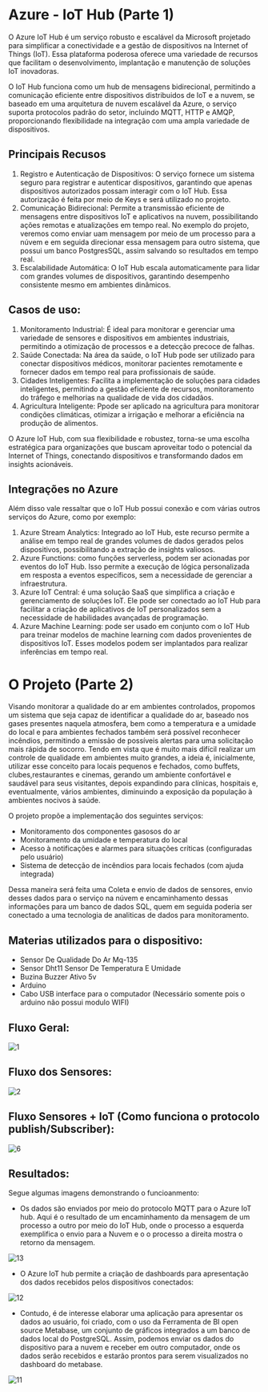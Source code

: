 # Azure - IoT Hub (Parte 1)
O Azure IoT Hub é um serviço robusto e escalável da Microsoft projetado para simplificar a conectividade e a gestão de dispositivos na Internet of Things (IoT). Essa plataforma poderosa oferece uma variedade de recursos que facilitam o desenvolvimento, implantação e manutenção de soluções IoT inovadoras.

O IoT Hub funciona como um hub de mensagens bidirecional, permitindo a comunicação eficiente entre dispositivos distribuidos de IoT e a nuvem, se baseado em uma arquitetura de nuvem escalável da Azure, o serviço suporta protocolos padrão do setor, incluindo MQTT, HTTP e AMQP, proporcionando flexibilidade na integração com uma ampla variedade de dispositivos.

## Principais Recusos
1. Registro e Autenticação de Dispositivos: O serviço fornece um sistema seguro para registrar e autenticar dispositivos, garantindo que apenas dispositivos autorizados possam interagir com o IoT Hub. Essa autorização é feita por meio de Keys e será utilizado no projeto.
2. Comunicação Bidirecional: Permite a transmissão eficiente de mensagens entre dispositivos IoT e aplicativos na nuvem, possibilitando ações remotas e atualizações em tempo real. No exemplo do projeto, veremos como enviar uam mensagem por meio de um processo para a núvem e em seguida direcionar essa mensagem para outro sistema, que possui um banco PostgresSQL, assim salvando so resultados em tempo real.
4. Escalabilidade Automática: O IoT Hub escala automaticamente para lidar com grandes volumes de dispositivos, garantindo desempenho consistente mesmo em ambientes dinâmicos.

## Casos de uso:
1. Monitoramento Industrial: É ideal para monitorar e gerenciar uma variedade de sensores e dispositivos em ambientes industriais, permitindo a otimização de processos e a detecção precoce de falhas.
2. Saúde Conectada: Na área da saúde, o IoT Hub pode ser utilizado para conectar dispositivos médicos, monitorar pacientes remotamente e fornecer dados em tempo real para profissionais de saúde.
3. Cidades Inteligentes: Facilita a implementação de soluções para cidades inteligentes, permitindo a gestão eficiente de recursos, monitoramento do tráfego e melhorias na qualidade de vida dos cidadãos.
4. Agricultura Inteligente: Ppode ser aplicado na agricultura para monitorar condições climáticas, otimizar a irrigação e melhorar a eficiência na produção de alimentos.

O Azure IoT Hub, com sua flexibilidade e robustez, torna-se uma escolha estratégica para organizações que buscam aproveitar todo o potencial da Internet of Things, conectando dispositivos e transformando dados em insights acionáveis.

## Integrações no Azure
Além disso vale ressaltar que o IoT Hub possui conexão e com várias outros serviços do Azure, como por exemplo:
1. Azure Stream Analytics: Integrado ao IoT Hub, este recurso permite a análise em tempo real de grandes volumes de dados gerados pelos dispositivos, possibilitando a extração de insights valiosos.
2. Azure Functions: como funções serverless, podem ser acionadas por eventos do IoT Hub. Isso permite a execução de lógica personalizada em resposta a eventos específicos, sem a necessidade de gerenciar a infraestrutura.
3. Azure IoT Central: é uma solução SaaS que simplifica a criação e gerenciamento de soluções IoT. Ele pode ser conectado ao IoT Hub para facilitar a criação de aplicativos de IoT personalizados sem a necessidade de habilidades avançadas de programação.
4. Azure Machine Learning: pode ser usado em conjunto com o IoT Hub para treinar modelos de machine learning com dados provenientes de dispositivos IoT. Esses modelos podem ser implantados para realizar inferências em tempo real.

# O Projeto (Parte 2)
Visando monitorar a qualidade do ar em ambientes controlados, propomos um sistema que seja capaz de identificar a qualidade do ar, baseado nos gases presentes naquela atmosfera, bem como a temperatura e a umidade do local e para ambientes fechados também será possível reconhecer incêndios, permitindo a emissão de possíveis alertas para uma solicitação mais rápida de socorro. Tendo em vista que é muito mais difícil realizar um controle de qualidade em ambientes muito grandes, a ideia é, inicialmente, utilizar esse conceito para locais pequenos e fechados, como buffets, clubes,restaurantes e cinemas, gerando um ambiente confortável e saudável para seus visitantes, depois expandindo para clínicas, hospitais e, eventualmente, vários ambientes, diminuindo a exposição da população à ambientes nocivos à saúde.

O projeto propõe a implementação dos seguintes serviços:
+ Monitoramento dos componentes gasosos do ar
+ Monitoramento da umidade e temperatura do local
+ Acesso à notificações e alarmes para situações críticas (configuradas pelo usuário)
+ Sistema de detecção de incêndios para locais fechados (com ajuda integrada)

Dessa maneira será feita uma Coleta e envio de dados de sensores, envio desses dados para o serviço na núvem e encaminhamento dessas informações para um banco de dados SQL, quem em seguida poderia ser conectado a uma tecnologia de analiticas de dados para monitoramento.

## Materias utilizados para o dispositivo:
+ Sensor De Qualidade Do Ar Mq-135
+ Sensor Dht11 Sensor De Temperatura E Umidade
+ Buzina Buzzer Ativo 5v
+ Arduino
+ Cabo USB interface para o computador (Necessário somente pois o arduino não possui modulo WIFI)

## Fluxo Geral:

![1](https://github.com/Atila-Nobrega/DAD2023_AzureIOT/assets/49105715/d5f6149f-11d3-4b27-b997-5cfc4b4b7cca)

## Fluxo dos Sensores:

![2](https://github.com/Atila-Nobrega/DAD2023_AzureIOT/assets/49105715/ec6498a4-3f78-4ee2-903d-d31c6432b652)

## Fluxo Sensores + IoT (Como funciona o protocolo publish/Subscriber):

![6](https://github.com/Atila-Nobrega/DAD2023_AzureIOT/assets/49105715/f7515338-1d4d-43e1-ae81-cd50ef89ac45)


## Resultados:
Segue algumas imagens demonstrando o funcioanmento:
+ Os dados são enviados por meio do protocolo MQTT para o Azure IoT hub. Aqui é o resultado de um encaminhamento da mensagem de um processo a outro por meio do IoT Hub, onde o processo a esquerda exemplifica o envio para a Nuvem e o o processo a direita mostra o retorno da mensagem. 

![13](https://github.com/Atila-Nobrega/DAD2023_AzureIOT/assets/49105715/054d66d3-75d0-471e-a579-2108b008641a)

+ O Azure IoT hub permite a criação de dashboards para apresentação dos dados recebidos pelos dispositivos conectados:
  
![12](https://github.com/Atila-Nobrega/DAD2023_AzureIOT/assets/49105715/39012edf-b8d8-44d9-adfc-d73dc04a8df5)

+ Contudo, é de interesse elaborar uma aplicação para apresentar os dados ao usuário, foi criado, com o uso da Ferramenta de BI open source Metabase, um conjunto de gráficos integrados a um banco de dados local do PostgreSQL. Assim, podemos enviar os dados do dispositivo para a nuvem e receber em outro computador, onde os dados serão recebidos e estarão prontos para serem visualizados no dashboard do metabase.

![11](https://github.com/Atila-Nobrega/DAD2023_AzureIOT/assets/49105715/819fbdce-8697-4eb8-b6b1-39ee79fb8877)
